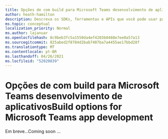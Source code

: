```yaml
---
title: Opções de com build para Microsoft Teams desenvolvimento de aplicativos
author: heath-hamilton
description: Descreva os SDKs, ferramentas e APIs que você pode usar para criar todos os tipos de Teams aplicativos.
ms.topic: conceptual
localization_priority: Normal
ms.author: lajanuar
ms.openlocfilehash: 8c9beb3fc5a1550da4ef4203b0488e7ee0a57a13
ms.sourcegitcommit: 825abed2f8784d2bab7407ba7a4455ae17bbd28f
ms.translationtype: MT
ms.contentlocale: pt-BR
ms.lasthandoff: 04/26/2021
ms.locfileid: "52020839"
---
```

# <a name="build-options-for-microsoft-teams-app-development"></a><span data-ttu-id="11c17-103">Opções de com build para Microsoft Teams desenvolvimento de aplicativos</span><span class="sxs-lookup"><span data-stu-id="11c17-103">Build options for Microsoft Teams app development</span></span>

<span data-ttu-id="11c17-104">Em breve...</span><span class="sxs-lookup"><span data-stu-id="11c17-104">Coming soon ...</span></span>
